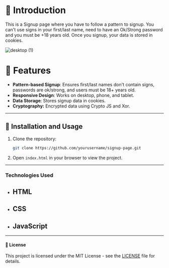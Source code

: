 <h1>📝 Introduction</h1>

This is a Signup page where you have to follow a pattern to signup. You can't use signs in your first/last name, need to have an Ok/Strong password and you must be +18 years old.
Once you signup, your data is stored in cookies.

![desktop (1)](https://github.com/user-attachments/assets/164e6f26-b374-4a7c-a7a4-5f739d6d1b8b)

# 📂 Features

- **Pattern-based Signup**: Ensures first/last names don't contain signs, passwords are ok/strong, and users must be 18+ years old.
- **Responsive Design**: Works on desktop, phone, and tablet.
- **Data Storage**: Stores signup data in cookies.
- **Cryptography:** Encrypted data using Crypto JS and Xor.

---

<h2>🔧 Installation and Usage</h3>

1. Clone the repository:
    ```sh
    git clone https://github.com/yourusername/signup-page.git
    ```
2. Open `index.html` in your browser to view the project.

---

<h3>Technologies Used</h4>

- ## HTML
- ## CSS
- ## JavaScript

---

<h4>📜 License</h4>

This project is licensed under the MIT License - see the [LICENSE](LICENSE) file for details.

